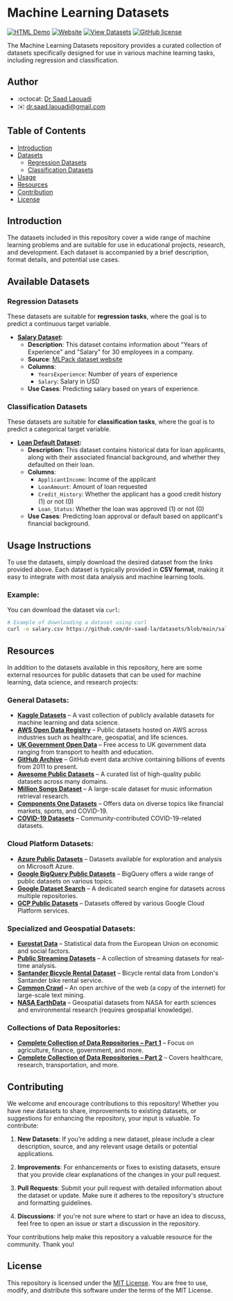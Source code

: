 # Machine Learning Datasets

[![HTML Demo](https://img.shields.io/badge/Demo-HTML%20Shining%20Text-brightgreen)](https://dr-saad-la.github.io/ML-Datasets/index.html)
[![Website](https://img.shields.io/badge/Website-Machine%20Learning%20Repo-blue)](https://dr-saad-la.github.io/ML-Datasets/)
[![View Datasets](https://img.shields.io/badge/View-Datasets%20Here-important)](https://kaggle.com/datasets)
[![GitHub license](https://img.shields.io/github/license/dr-saad-la/ML-Datasets)](https://github.com/dr-saad-la/ML-Datasets/blob/main/LICENSE)



The Machine Learning Datasets repository provides a curated collection of datasets specifically designed for use in various machine learning tasks, including regression and classification.

## Author
- :octocat: [Dr Saad Laouadi](https://github.com/dr-saad-la)
- ✉️ [dr.saad.laouadi@gmail.com](mailto:dr.saad.laouadi@gmail.com)

## Table of Contents

- [Introduction](#introduction)
- [Datasets](#datasets)
  - [Regression Datasets](#regression-datasets)
  - [Classification Datasets](#classification-datasets)
- [Usage](#usage)
- [Resources](#resources)
- [Contribution](#contribution)
- [License](#license)

## Introduction

The datasets included in this repository cover a wide range of machine learning problems and are suitable for use in educational projects, research, and development. Each dataset is accompanied by a brief description, format details, and potential use cases.


## Available Datasets

### Regression Datasets

These datasets are suitable for **regression tasks**, where the goal is to predict a continuous target variable.

- **[Salary Dataset](https://github.com/dr-saad-la/datasets/blob/main/salary.csv):**
  - **Description**: This dataset contains information about "Years of Experience" and "Salary" for 30 employees in a company.
  - **Source**: [MLPack dataset website](https://datasets.mlpack.org/Salary_Data.csv)
  - **Columns**:
    - `YearsExperience`: Number of years of experience
    - `Salary`: Salary in USD
  - **Use Cases**: Predicting salary based on years of experience.

### Classification Datasets

These datasets are suitable for **classification tasks**, where the goal is to predict a categorical target variable.

- **[Loan Default Dataset](https://github.com/dr-saad-la/datasets/blob/main/loan_default.csv):**
  - **Description**: This dataset contains historical data for loan applicants, along with their associated financial background, and whether they defaulted on their loan.
  - **Columns**:
    - `ApplicantIncome`: Income of the applicant
    - `LoanAmount`: Amount of loan requested
    - `Credit_History`: Whether the applicant has a good credit history (1) or not (0)
    - `Loan_Status`: Whether the loan was approved (1) or not (0)
  - **Use Cases**: Predicting loan approval or default based on applicant's financial background.

## Usage Instructions

To use the datasets, simply download the desired dataset from the links provided above. Each dataset is typically provided in **CSV format**, making it easy to integrate with most data analysis and machine learning tools.

### Example:

You can download the dataset via `curl`:

```sh
# Example of downloading a dataset using curl
curl -o salary.csv https://github.com/dr-saad-la/datasets/blob/main/salary.csv
```


## Resources

In addition to the datasets available in this repository, here are some external resources for public datasets that can be used for machine learning, data science, and research projects:

### General Datasets:
- [**Kaggle Datasets**](https://www.kaggle.com/datasets) – A vast collection of publicly available datasets for machine learning and data science.
- [**AWS Open Data Registry**](https://registry.opendata.aws/) – Public datasets hosted on AWS across industries such as healthcare, geospatial, and life sciences.
- [**UK Government Open Data**](https://data.gov.uk/) – Free access to UK government data ranging from transport to health and education.
- [**GitHub Archive**](https://www.gharchive.org/) – GitHub event data archive containing billions of events from 2011 to present.
- [**Awesome Public Datasets**](https://github.com/awesomedata/awesome-public-datasets) – A curated list of high-quality public datasets across many domains.
- [**Million Songs Dataset**](http://millionsongdataset.com) – A large-scale dataset for music information retrieval research.
- [**Components One Datasets**](https://components.one/datasets/) – Offers data on diverse topics like financial markets, sports, and COVID-19.
- [**COVID-19 Datasets**](https://www.reddit.com/r/datasets/comments/n3ph2d/coronavirus_datsets/) – Community-contributed COVID-19-related datasets.

### Cloud Platform Datasets:
- [**Azure Public Datasets**](https://learn.microsoft.com/en-us/azure/open-datasets/catalog/) – Datasets available for exploration and analysis on Microsoft Azure.
- [**Google BigQuery Public Datasets**](https://cloud.google.com/bigquery/public-data/) – BigQuery offers a wide range of public datasets on various topics.
- [**Google Dataset Search**](https://datasetsearch.research.google.com/) – A dedicated search engine for datasets across multiple repositories.
- [**GCP Public Datasets**](https://cloud.google.com/solutions/datasets) – Datasets offered by various Google Cloud Platform services.

### Specialized and Geospatial Datasets:
- [**Eurostat Data**](https://ec.europa.eu/eurostat/data/database) – Statistical data from the European Union on economic and social factors.
- [**Public Streaming Datasets**](https://github.com/ColinEberhardt/awesome-public-streaming-datasets) – A collection of streaming datasets for real-time analysis.
- [**Santander Bicycle Rental Dataset**](https://cycling.data.tfl.gov.uk/) – Bicycle rental data from London's Santander bike rental service.
- [**Common Crawl**](https://commoncrawl.org/) – An open archive of the web (a copy of the internet) for large-scale text mining.
- [**NASA EarthData**](https://search.earthdata.nasa.gov/search) – Geospatial datasets from NASA for earth sciences and environmental research (requires geospatial knowledge).

### Collections of Data Repositories:
- [**Complete Collection of Data Repositories – Part 1**](https://www.kdnuggets.com/2022/04/complete-collection-data-repositories-part-1.html) – Focus on agriculture, finance, government, and more.
- [**Complete Collection of Data Repositories – Part 2**](https://www.kdnuggets.com/2022/04/complete-collection-data-repositories-part-2.html) – Covers healthcare, research, transportation, and more.



## Contributing

We welcome and encourage contributions to this repository! Whether you have new datasets to share, improvements to existing datasets, or suggestions for enhancing the repository, your input is valuable. To contribute:

1. **New Datasets**: If you’re adding a new dataset, please include a clear description, source, and any relevant usage details or potential applications.

2. **Improvements**: For enhancements or fixes to existing datasets, ensure that you provide clear explanations of the changes in your pull request.

3. **Pull Requests**: Submit your pull request with detailed information about the dataset or update. Make sure it adheres to the repository's structure and formatting guidelines.

4. **Discussions**: If you're not sure where to start or have an idea to discuss, feel free to open an issue or start a discussion in the repository.

Your contributions help make this repository a valuable resource for the community. Thank you!

## License

This repository is licensed under the [MIT License](./LICENSE). You are free to use, modify, and distribute this software under the terms of the MIT License.
